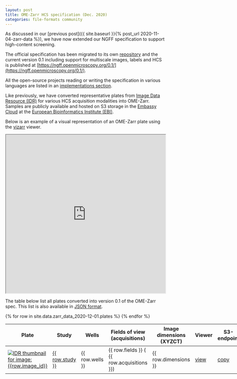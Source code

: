 ```yaml
---
layout: post
title: OME-Zarr HCS specification (Dec. 2020)
categories: file-formats community
---
```


As discussed in our
[previous post]({{ site.baseurl }}{% post_url 2020-11-04-zarr-data %}), we
have now extended our NGFF specification to support high-content screening.

The official specification has been migrated to its own [repository](https://github.com/ome/ngff) and the current version 0.1 including
support for multiscale images, labels and HCS is published at
[https://ngff.openmicroscopy.org/0.1/](https://ngff.openmicroscopy.org/0.1/).

All the open-source projects reading or writing the specification in various
languages are listed in an
[implementations section](https://ngff.openmicroscopy.org/0.1/#implementations).

Like previously, we have converted representative plates from
[Image Data Resource (IDR)](https://idr.openmicroscopy.org/) for various HCS 
acquisition modalities into OME-Zarr. Samples are publicly available and
hosted on S3 storage in the [Embassy Cloud](https://www.embassycloud.org/)
at the [European Bioinformatics Institute (EBI)](https://www.ebi.ac.uk/).

Below is an example of a visual representation of an OME-Zarr plate using the [vizarr](https://github.com/hms-dbmi/vizarr) viewer.

<iframe style="width: 100%; height: 500px" name="vizarr" src="https://hms-dbmi.github.io/vizarr?source=https://s3.embassy.ebi.ac.uk/idr/zarr/v0.1/plates/5966.zarr">
</iframe>

The table below list all plates converted into version 0.1 of the OME-Zarr spec. This list is also available in
[JSON format](https://raw.githubusercontent.com/ome/blog/master/_data/zarr_data_2020-12-01.json).

<div class="row">
    <div class="small-12 small-centered medium-12 medium-centered columns">
        <div class="row horizontal">
            <table>
                <thead>
                    <th>Plate</th>
                    <th>Study</th>
                    <th>Wells</th>
                    <th>Fields of view (acquisitions)</th>
                    <th>Image dimensions (XYZCT)</th>
                    <th title="View the data in vizarr">Viewer</th>
                    <th title="Link to the data in OME-Zarr format (not for viewing!)">S3-endpoint</th>
                </thead>
                <tbody>
                {% for row in site.data.zarr_data_2020-12-01.plates %}
                    <tr>
                        <td>
                            <a href="https://idr.openmicroscopy.org/webclient/?show=plate-{{ row.id }}">
                                <img alt="IDR thumbnail for image:{{row.image_id}}" style="margin:0" src="https://idr.openmicroscopy.org/webclient/render_thumbnail/{{row.image_id}}/"/>
                            </a>
                        </td>
                        <td>
                            <a title="Study {{ row.study }} in IDR" href="https://idr.openmicroscopy.org/search/?query=Name:{{ row.study }}">{{ row.study }}</a>
                        </td>
                        <td>{{ row.wells }} </td>
                        <td>{{ row.fields }} ( {{ row.acquisitions }}) </td>
                        <td>{{ row.dimensions }} </td>
                        <td>
                            <a title="Open in viewer above" target='vizarr' href="https://hms-dbmi.github.io/vizarr?source=https://s3.embassy.ebi.ac.uk/idr/zarr/v0.1/plates/{{ row.id }}.zarr">
                                view
                            </a>
                        </td>
                        <td>
                            <a title="S3 endpoint. Not for viewing!" href="https://s3.embassy.ebi.ac.uk/idr/zarr/v0.1/plates/{{ row.id }}.zarr">
                                copy
                            </a>
                        </td>
                    </tr>
                {% endfor %}
                </tbody>
            </table>
        </div>
    </div>
</div>
